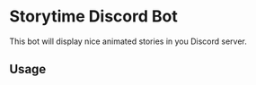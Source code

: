 # Storytime Discord Bot

This bot will display nice animated stories in you Discord server.

## Usage

